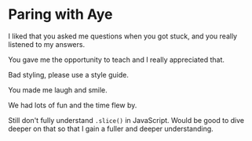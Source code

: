 # Paring with Aye

I liked that you asked me questions when you got stuck, and you really listened to my answers.

You gave me the opportunity to teach and I really appreciated that.

Bad styling, please use a style guide.

You made me laugh and smile.

We had lots of fun and the time flew by.


Still don't fully understand `.slice()` in JavaScript. Would be good to dive deeper on that so that I gain a fuller and deeper understanding.